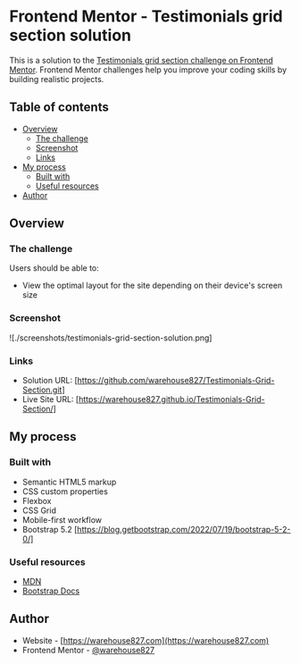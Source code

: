 # Frontend Mentor - Testimonials grid section solution

This is a solution to the [Testimonials grid section challenge on Frontend Mentor](https://www.frontendmentor.io/challenges/testimonials-grid-section-Nnw6J7Un7). Frontend Mentor challenges help you improve your coding skills by building realistic projects.

## Table of contents

- [Overview](#overview)
  - [The challenge](#the-challenge)
  - [Screenshot](#screenshot)
  - [Links](#links)
- [My process](#my-process)
  - [Built with](#built-with)
  - [Useful resources](#useful-resources)
- [Author](#author)

## Overview

### The challenge

Users should be able to:

- View the optimal layout for the site depending on their device's screen size

### Screenshot

![./screenshots/testimonials-grid-section-solution.png]

### Links

- Solution URL: [https://github.com/warehouse827/Testimonials-Grid-Section.git]
- Live Site URL: [https://warehouse827.github.io/Testimonials-Grid-Section/]

## My process

### Built with

- Semantic HTML5 markup
- CSS custom properties
- Flexbox
- CSS Grid
- Mobile-first workflow
- Bootstrap 5.2 [https://blog.getbootstrap.com/2022/07/19/bootstrap-5-2-0/]

### Useful resources

- [MDN](https://developer.mozilla.org/en-US/)
- [Bootstrap Docs](https://getbootstrap.com/docs/5.2/getting-started/introduction/)

## Author

- Website - [https://warehouse827.com](https://warehouse827.com)
- Frontend Mentor - [@warehouse827](https://www.frontendmentor.io/profile/warehouse827)
